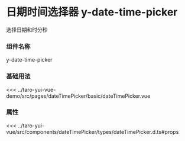 # 日期时间选择器 y-date-time-picker

选择日期和时分秒

### 组件名称

y-date-time-picker

### 基础用法

<ClientOnly>
  <demo-block url="/pages/dateTimePicker/basic/dateTimePicker">
<<< ../taro-yui-vue-demo/src/pages/dateTimePicker/basic/dateTimePicker.vue
  </demo-block>
</ClientOnly>


### 属性

<<< ../taro-yui-vue/src/components/dateTimePicker/types/dateTimePicker.d.ts#props
